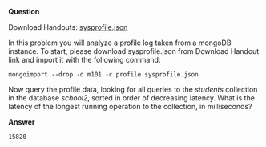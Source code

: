 
**Question**

Download Handouts: [sysprofile.json](sdsds)

In this problem you will analyze a profile log taken from a mongoDB instance. To start, please download sysprofile.json from Download Handout link and import it with the following command:

```
mongoimport --drop -d m101 -c profile sysprofile.json
```

Now query the profile data, looking for all queries to the _students_ collection in the database _school2_, sorted in order of decreasing latency. What is the latency of the longest running operation to the collection, in milliseconds?

**Answer**

```
15820
```

